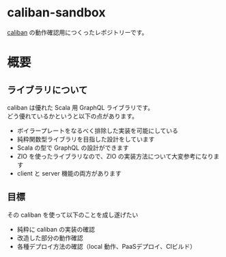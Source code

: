 # caliban-sandbox

[caliban](https://github.com/ghostdogpr/caliban) の動作確認用につくったレポジトリーです。　　

# 概要
## ライブラリについて
caliban は優れた Scala 用 GraphQL ライブラリです。  
どう優れているかというと以下の点があります。  
- ボイラープレートをなるべく排除した実装を可能にしている
- 純粋関数型ライブラリを目指した設計をしています
- Scala の型で GraphQL の設計ができます
- ZIO を使ったライブラリなので、ZIO の実装方法について大変参考になります
- client と server 機能の両方があります

## 目標
その caliban を使って以下のことを成し遂げたい  
- 純粋に caliban の実装の確認
- 改造した部分の動作確認
- 各種デプロイ方法の確認（local 動作、PaaSデプロイ、CIビルド）

